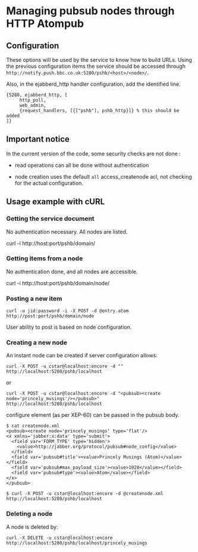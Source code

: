 # Managing pubsub nodes through HTTP Atompub #


## Configuration ##
	
These options will be used by the service to know how to build URLs. Using the previous configuration items the service should be accessed through `http://notify.push.bbc.co.uk:5280/pshb/<host>/<node>/`.

Also, in the ejabberd_http handler configuration, add the identified line.

	{5280, ejabberd_http, [
		 http_poll, 
		 web_admin,
		 {request_handlers, [{["pshb"], pshb_http}]} % this should be added
	]}

## Important notice ##

In the current version of the code, some security checks are not done :

 * read operations can all be done without authentication

 * node creation uses the default `all` access_createnode acl, not checking for the actual configuration.

## Usage example with cURL ##

### Getting the service document ###

No authentication necessary. All nodes are listed.

 curl -i http://host:port/pshb/domain/
	
### Getting items from a node ###

No authentication done, and all nodes are accessible.

 curl -i http://host:port/pshb/domain/node/


### Posting a new item ###

	curl -u jid:password -i -X POST -d @entry.atom http://post:port/pshb/domain/node 
	
User ability to post is based on node configuration.


### Creating a new node ###

An instant node can be created if server configuration allows:

	curl -X POST -u cstar@localhost:encore -d "" http://localhost:5280/pshb/localhost
	
or

	curl -X POST -u cstar@localhost:encore -d "<pubsub><create node='princely_musings'/></pubsub>" http://localhost:5280/pshb/localhost
	
configure element (as per XEP-60) can be passed in the pubsub body.
	
	$ cat createnode.xml
	<pubsub><create node='princely_musings' type='flat'/>
	<x xmlns='jabber:x:data' type='submit'>
	  <field var='FORM_TYPE' type='hidden'>
	    <value>http://jabber.org/protocol/pubsub#node_config</value>
	  </field>
	  <field var='pubsub#title'><value>Princely Musings (Atom)</value></field>
	  <field var='pubsub#max_payload_size'><value>1028</value></field>
	  <field var='pubsub#type'><value>Atom</value></field>
	</x>
	</pubsub>
	
	$ curl -X POST -u cstar@localhost:encore -d @createnode.xml http://localhost:5280/pshb/localhost
	
### Deleting a node ###

A node is deleted by: 

	curl -X DELETE -u cstar@localhost:encore http://localhost:5280/pshb/localhost/princely_musings



